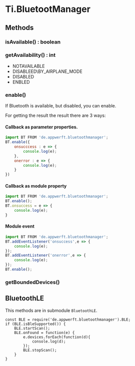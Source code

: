# Ti.BluetootManager


## Methods

### isAvailable() : boolean

### getAvailability() : int

* NOTAVAILABLE
* DISABLEED\BY\_AIRPLANE_MODE
* DISABLED
* ENBLED

### enable()

If Bluetooth is available, but disabled, you can enable. 

For getting the result the result there are 3 ways:

#### Callback as parameter properties.

```js
import BT FROM 'de.appwerft.bluetoothmanager';
BT.enable({
	onsucccess : e => {
		console.log(e);
	},
	onerror : e => {
		console.log(e);
	}
})
```

#### Callback as module property

```js 
import BT FROM 'de.appwerft.bluetoothmanager';
BT.enable();
BT.onsuccess = e => {
	console.log(e);
}
```

#### Module event

```js 
import BT FROM 'de.appwerft.bluetoothmanager';
BT.addEventListener('onsuccess',e => {
	console.log(e);
});
BT.addEventListener('onerror',e => {
	console.log(e);
});
BT.enable();
```

### getBoundedDevices()


## BluetoothLE

This methods are in submodule `BluetoothLE`.

```
const BLE = require('de.appwerft.bluetoothmanager').BLE;
if (BLE.isBleSupported()) {
	BLE.startScan();
	BLE.onFound = function(e) {
		e.devices.forEach(function(d){
			console.log(d);
		});
		BLE.stopScan();
	}
}
```